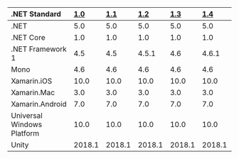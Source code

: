 | .NET Standard              | [1.0](https://github.com/dotnet/standard/blob/master/docs/versions/netstandard1.0.md) | [1.1](https://github.com/dotnet/standard/blob/master/docs/versions/netstandard1.1.md) | [1.2](https://github.com/dotnet/standard/blob/master/docs/versions/netstandard1.2.md) | [1.3](https://github.com/dotnet/standard/blob/master/docs/versions/netstandard1.3.md) | [1.4](https://github.com/dotnet/standard/blob/master/docs/versions/netstandard1.4.md) | [1.5](https://github.com/dotnet/standard/blob/master/docs/versions/netstandard1.5.md) | [1.6](https://github.com/dotnet/standard/blob/master/docs/versions/netstandard1.6.md) | [2.0](https://github.com/dotnet/standard/blob/master/docs/versions/netstandard2.0.md) | [2.1](https://github.com/dotnet/standard/blob/master/docs/versions/netstandard2.1.md) |
| :------------------------- | :----------------------------------------------------------- | :----------------------------------------------------------- | :----------------------------------------------------------- | :----------------------------------------------------------- | :----------------------------------------------------------- | :----------------------------------------------------------- | :----------------------------------------------------------- | :----------------------------------------------------------- | :----------------------------------------------------------- |
| .NET                       | 5.0                                                          | 5.0                                                          | 5.0                                                          | 5.0                                                          | 5.0                                                          | 5.0                                                          | 5.0                                                          | 5.0                                                          | 5.0                                                          |
| .NET Core                  | 1.0                                                          | 1.0                                                          | 1.0                                                          | 1.0                                                          | 1.0                                                          | 1.0                                                          | 1.0                                                          | 2.0                                                          | 3.0                                                          |
| .NET Framework 1           | 4.5                                                          | 4.5                                                          | 4.5.1                                                        | 4.6                                                          | 4.6.1                                                        | 4.6.1 2                                                      | 4.6.1 2                                                      | 4.6.1 2                                                      | N/A3                                                         |
| Mono                       | 4.6                                                          | 4.6                                                          | 4.6                                                          | 4.6                                                          | 4.6                                                          | 4.6                                                          | 4.6                                                          | 5.4                                                          | 6.4                                                          |
| Xamarin.iOS                | 10.0                                                         | 10.0                                                         | 10.0                                                         | 10.0                                                         | 10.0                                                         | 10.0                                                         | 10.0                                                         | 10.14                                                        | 12.16                                                        |
| Xamarin.Mac                | 3.0                                                          | 3.0                                                          | 3.0                                                          | 3.0                                                          | 3.0                                                          | 3.0                                                          | 3.0                                                          | 3.8                                                          | 5.16                                                         |
| Xamarin.Android            | 7.0                                                          | 7.0                                                          | 7.0                                                          | 7.0                                                          | 7.0                                                          | 7.0                                                          | 7.0                                                          | 8.0                                                          | 10.0                                                         |
| Universal Windows Platform | 10.0                                                         | 10.0                                                         | 10.0                                                         | 10.0                                                         | 10.0                                                         | 10.0.16299                                                   | 10.0.16299                                                   | 10.0.16299                                                   | TBD                                                          |
| Unity                      | 2018.1                                                       | 2018.1                                                       | 2018.1                                                       | 2018.1                                                       | 2018.1                                                       | 2018.1                                                       | 2018.1                                                       | 2018.1                                                       |                                                              |